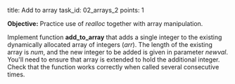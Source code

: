 title: Add to array
task_id: 02_arrays_2
points: 1

**Objective:** Practice use of _realloc_ together with array
manipulation.

Implement function **add_to_array** that adds a single integer to the
existing dynamically allocated array of integers (_arr_). The length
of the existing array is _num_, and the new integer to be added is
given in parameter _newval_. You'll need to ensure that array is
extended to hold the additional integer. Check that the function works
correctly when called several consecutive times.
